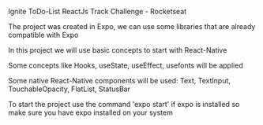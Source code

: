 Ignite ToDo-List ReactJs Track Challenge - Rocketseat

The project was created in Expo, we can use some libraries that are already compatible with Expo

In this project we will use basic concepts to start with React-Native

Some concepts like Hooks, useState, useEffect, usefonts will be applied

Some native React-Native components will be used: Text, TextInput, TouchableOpacity, FlatList, StatusBar

To start the project use the command 'expo start' if expo is installed so make sure you have expo installed on your system
